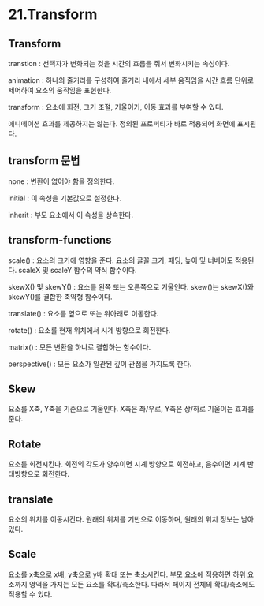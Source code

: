 # 21.Transform

## Transform

transtion : 선택자가 변화되는 것을 시간의 흐름을 줘서 변화시키는 속성이다.

animation : 하나의 줄거리를 구성하여 줄거리 내에서 세부 움직임을 시간 흐름 단위로 제어하여 요소의 움직임을 표현한다.

transform : 요소에 회전, 크기 조절, 기울이기, 이동 효과를 부여할 수 있다.

애니메이션 효과를 제공하지는 않는다. 정의된 프로퍼티가 바로 적용되어 화면에 표시된다.

## transform 문법

none : 변환이 없어야 함을 정의한다.

initial : 이 속성을 기본값으로 설정한다.

inherit : 부모 요소에서 이 속성을 상속한다.

## transform-functions

scale() : 요소의 크기에 영향을 준다. 요소의 글꼴 크기, 패딩, 높이 및 너베이도 적용된다. scaleX 및 scaleY 함수의 약식 함수이다.

skewX() 및 skewY() : 요소를 왼쪽 또는 오른쪽으로 기울인다. skew()는 skewX()와 skewY()를 결합한 축약형 함수이다.

translate() : 요소를 옆으로 또는 위아래로 이동한다.

rotate() : 요소를 현재 위치에서 시계 방향으로 회전한다.

matrix() : 모든 변환을 하나로 결합하는 함수이다.

perspective() : 모든 요소가 일관된 깊이 관점을 가지도록 한다.

## Skew

요소를 X축, Y축을 기준으로 기울인다. X축은 좌/우로, Y축은 상/하로 기울이는 효과를 준다.

## Rotate

요소를 회전시킨다. 회전의 각도가 양수이면 시계 방향으로 회전하고, 음수이면 시계 반대방향으로 회전한다.

## translate

요소의 위치를 이동시킨다. 원래의 위치를 기반으로 이동하며, 원래의 위치 정보는 남아있다.

## Scale

요소를 x축으로 x배, y축으로 y배 확대 또는 축소시킨다. 부모 요소에 적용하면 하위 요소까지 영역을 가지는 모든 요소를 확대/축소한다. 따라서 페이지 전체의 확대/축소에도 적용할 수 있다.